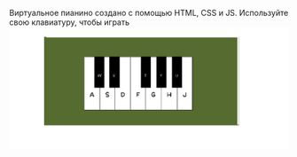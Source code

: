 Виртуальное пианино создано с помощью HTML, CSS и JS. Используйте свою клавиатуру, чтобы играть
![piano Image](piano.png)
